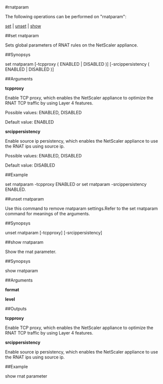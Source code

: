 #rnatparam

The following operations can be performed on "rnatparam":


[set](#set-rnatparam) | [unset](#unset-rnatparam) | [show](#show-rnatparam)

##set rnatparam

Sets global parameters of RNAT rules on the NetScaler appliance.


##Synopsys

set rnatparam [-tcpproxy ( ENABLED | DISABLED )] [-srcippersistency ( ENABLED | DISABLED )]


##Arguments

<b>tcpproxy</b>
Enable TCP proxy, which enables the NetScaler appliance to optimize the RNAT TCP traffic by using Layer 4 features.
Possible values: ENABLED, DISABLED
Default value: ENABLED

<b>srcippersistency</b>
Enable source ip persistency, which enables the NetScaler appliance to use the RNAT ips using source ip.
Possible values: ENABLED, DISABLED
Default value: DISABLED



##Example

set rnatparam -tcpproxy ENABLED or set rnatparam -srcippersistency ENABLED.

##unset rnatparam

Use this command to remove  rnatparam settings.Refer to the set  rnatparam command for meanings of the arguments.


##Synopsys

unset rnatparam [-tcpproxy] [-srcippersistency]


##show rnatparam

Show the rnat parameter.


##Synopsys

show rnatparam


##Arguments

<b>format</b>

<b>level</b>



##Outputs

<b>tcpproxy</b>
Enable TCP proxy, which enables the NetScaler appliance to optimize the RNAT TCP traffic by using Layer 4 features.

<b>srcippersistency</b>
Enable source ip persistency, which enables the NetScaler appliance to use the RNAT ips using source ip.



##Example

show rnat parameter

